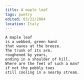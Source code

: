 ```yaml
---
title: A maple leaf
tags: poetry
edited: 03/22/2004
location: Italy
---
```


    A maple leaf
    is a webbed, green hand
    that waves at the breeze.
    The trunk of its arm,
    roughened by years,
    ending in a shoulder of hill.
    Where are the feet of such a man?
    if not the pebbly toes
    still cooling in a nearby stream.


